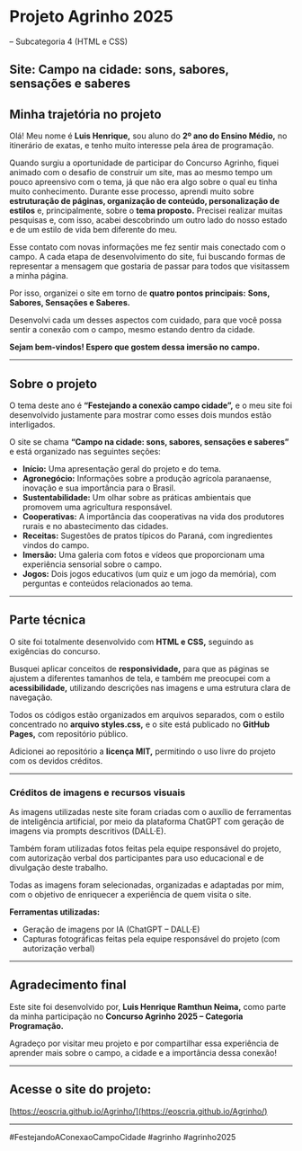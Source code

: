 # Projeto Agrinho 2025
– Subcategoria 4 (HTML e CSS)

## Site: Campo na cidade: sons, sabores, sensações e saberes

## Minha trajetória no projeto

Olá! Meu nome é **Luis Henrique,** sou aluno do **2º ano do Ensino Médio,** no itinerário de exatas, e tenho muito interesse pela área de programação.

Quando surgiu a oportunidade de participar do Concurso Agrinho, fiquei animado com o desafio de construir um site, mas ao mesmo tempo um pouco apreensivo com o tema, já que não era algo sobre o qual eu tinha muito conhecimento. Durante esse processo, aprendi muito sobre **estruturação de páginas, organização de conteúdo, personalização de estilos** e, principalmente, sobre o **tema proposto.** Precisei realizar muitas pesquisas e, com isso, acabei descobrindo um outro lado do nosso estado e de um estilo de vida bem diferente do meu.

Esse contato com novas informações me fez sentir mais conectado com o campo. A cada etapa de desenvolvimento do site, fui buscando formas de representar a mensagem que gostaria de passar para todos que visitassem a minha página.

Por isso, organizei o site em torno de **quatro pontos principais:**
**Sons, Sabores, Sensações e Saberes.**

Desenvolvi cada um desses aspectos com cuidado, para que você possa sentir a conexão com o campo, mesmo estando dentro da cidade.

**Sejam bem-vindos! Espero que gostem dessa imersão no campo.**

---

## Sobre o projeto

O tema deste ano é **“Festejando a conexão campo cidade”,** e o meu site foi desenvolvido justamente para mostrar como esses dois mundos estão interligados.

O site se chama **“Campo na cidade: sons, sabores, sensações e saberes”** e está organizado nas seguintes seções:

- **Início:** Uma apresentação geral do projeto e do tema.
- **Agronegócio:** Informações sobre a produção agrícola paranaense, inovação e sua importância para o Brasil.
- **Sustentabilidade:** Um olhar sobre as práticas ambientais que promovem uma agricultura responsável.
- **Cooperativas:** A importância das cooperativas na vida dos produtores rurais e no abastecimento das cidades.
- **Receitas:** Sugestões de pratos típicos do Paraná, com ingredientes vindos do campo.
- **Imersão:** Uma galeria com fotos e vídeos que proporcionam uma experiência sensorial sobre o campo.
- **Jogos:** Dois jogos educativos (um quiz e um jogo da memória), com perguntas e conteúdos relacionados ao tema.

---

## Parte técnica

O site foi totalmente desenvolvido com **HTML e CSS,** seguindo as exigências do concurso.

Busquei aplicar conceitos de **responsividade,** para que as páginas se ajustem a diferentes tamanhos de tela, e também me preocupei com a **acessibilidade,** utilizando descrições nas imagens e uma estrutura clara de navegação.

Todos os códigos estão organizados em arquivos separados, com o estilo concentrado no **arquivo styles.css,** e o site está publicado no **GitHub Pages,** com repositório público.

Adicionei ao repositório a **licença MIT,** permitindo o uso livre do projeto com os devidos créditos.

---

### Créditos de imagens e recursos visuais

As imagens utilizadas neste site foram criadas com o auxílio de ferramentas de inteligência artificial, por meio da plataforma ChatGPT com geração de imagens via prompts descritivos (DALL·E).  

Também foram utilizadas fotos feitas pela equipe responsável do projeto, com autorização verbal dos participantes para uso educacional e de divulgação deste trabalho.  

Todas as imagens foram selecionadas, organizadas e adaptadas por mim, com o objetivo de enriquecer a experiência de quem visita o site.

**Ferramentas utilizadas:**  
- Geração de imagens por IA (ChatGPT – DALL·E)  
- Capturas fotográficas feitas pela equipe responsável do projeto (com autorização verbal)

---

## Agradecimento final

Este site foi desenvolvido por, **Luis Henrique Ramthun Neima,** como parte da minha participação no **Concurso Agrinho 2025 – Categoria Programação.**

Agradeço por visitar meu projeto e por compartilhar essa experiência de aprender mais sobre o campo, a cidade e a importância dessa conexão!

---

## Acesse o site do projeto:

[https://eoscria.github.io/Agrinho/](https://eoscria.github.io/Agrinho/)

---

#FestejandoAConexaoCampoCidade #agrinho #agrinho2025